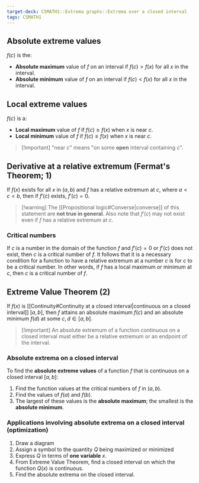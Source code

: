 ```yaml
---
target-deck: CSMATH1::Extrema graphs::Extrema over a closed interval
tags: CSMATH1
---
```


## Absolute extreme values

$f(c)$ is the:
- **Absolute maximum** value of $f$ on an interval if $f(c)>f(x)$ for all $x$ in the interval.
- **Absolute minimum** value of $f$ on an interval if $f(c)<f(x)$ for all $x$ in the interval.
<!--ID: 1710954159154-->


## Local extreme values

$f(c)$ is a:
- **Local maximum** value of $f$ if $f(c) \geq f(x)$ when $x$ is near $c$.
- **Local minimum** value of $f$ if $f(c) \leq f(x)$ when $x$ is near $c$.
>[!important] "near $c$" means "on some **open** interval containing $c$".
<!--ID: 1710954159161-->


## Derivative at a relative extremum (Fermat's Theorem; 1)

If $f(x)$ exists for all $x$ in $(a,b)$ and $f$ has a relative extremum at $c$, where $a<c<b$, then if $f'(c)$ exists, $f'(c)=0$.
>[!warning] The [[Propositional logic#Converse|converse]] of this statement are **not true in general**. Also note that $f'(c)$ may not exist even if $f$ has a relative extremum at $c$.
<!--ID: 1710954159166-->


### Critical numbers

If $c$ is a number in the domain of the function $f$ and $f'(c)=0$ or $f'(c)$ does not exist, then $c$ is a critical number of $f$. It follows that it is a necessary condition for a function to have a relative extremum at a number $c$ is for $c$ to be a critical number. In other words, if $f$ has a local maximum or minimum at $c$, then $c$ is a critical number of $f$.
<!--ID: 1710954159172-->


## Extreme Value Theorem (2)

If $f(x)$ is [[Continuity#Continuity at a closed interval|continuous on a closed interval]] $[a,b]$, then $f$ attains an absolute maximum $f(c)$ and an absolute minimum $f(d)$ at some $c,d \in [a,b]$.
>[!important] An absolute extremum of a function continuous on a closed interval must either be a relative extremum or an endpoint of the interval.
<!--ID: 1710954159177-->


### Absolute extrema on a closed interval

To find the **absolute extreme values** of a function $f$ that is continuous on a closed interval $[a,b]$:
1. Find the function values at the critical numbers of $f$ in $(a,b)$.
2. Find the values of $f(a)$ and $f(b)$.
3. The largest of these values is the **absolute maximum**; the smallest is the **absolute minimum**.
<!--ID: 1710954159181-->


### Applications involving absolute extrema on a closed interval (optimization)

1. Draw a diagram
2. Assign a symbol to the quantity $Q$ being maximized or minimized
3. Express $Q$ in terms of **one variable** $x$.
4. From Extreme Value Theorem, find a closed interval on which the function $Q(x)$ is continuous.
5. Find the absolute extrema on the closed interval.
<!--ID: 1710954159185-->

